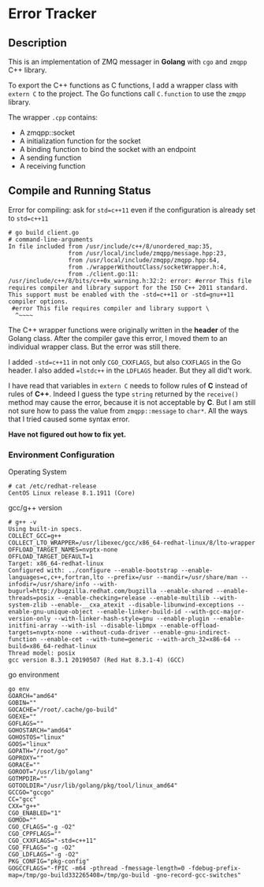 Error Tracker
======================================
## Description ##
This is an implementation of ZMQ messager in **Golang** with `cgo` and `zmqpp` C++ library.

To export the C++ functions as C functions, I add a wrapper class with `extern C` to the project. The Go functions call `C.function` to use the `zmqpp` library.

The wrapper `.cpp` contains:
* A zmqpp::socket
* A initialization function for the socket
* A binding function to bind the socket with an endpoint
* A sending function
* A receiving function

## Compile and Running Status ##
Error for compiling: ask for `std=c++11` even if the configuration is already set to `std=c++11`
```
# go build client.go 
# command-line-arguments
In file included from /usr/include/c++/8/unordered_map:35,
                 from /usr/local/include/zmqpp/message.hpp:23,
                 from /usr/local/include/zmqpp/zmqpp.hpp:64,
                 from ./wrapperWithoutClass/socketWrapper.h:4,
                 from ./client.go:11:
/usr/include/c++/8/bits/c++0x_warning.h:32:2: error: #error This file requires compiler and library support for the ISO C++ 2011 standard. This support must be enabled with the -std=c++11 or -std=gnu++11 compiler options.
 #error This file requires compiler and library support \
  ^~~~~
```
The C++ wrapper functions were originally written in the **header** of the Golang class. After the compiler gave this error, I moved them to an individual wrapper class. But the error was still there.

I added `-std=c++11` in not only `CGO_CXXFLAGS`, but also `CXXFLAGS` in the Go header. I also added `=lstdc++` in the `LDFLAGS` header. But they all did't work.

I have read that variables in `extern C` needs to follow rules of **C** instead of rules of **C++**. Indeed I guess the type `string` returned by the `receive()` method may cause the error, because it is not acceptable by **C**. But I am still not sure how to pass the value from `zmqpp::message` to `char*`. All the ways that I tried caused some syntax error.

**Have not figured out how to fix yet.**

### Environment Configuration ###
Operating System
```
# cat /etc/redhat-release
CentOS Linux release 8.1.1911 (Core) 
```

gcc/g++ version
```
# g++ -v
Using built-in specs.
COLLECT_GCC=g++
COLLECT_LTO_WRAPPER=/usr/libexec/gcc/x86_64-redhat-linux/8/lto-wrapper
OFFLOAD_TARGET_NAMES=nvptx-none
OFFLOAD_TARGET_DEFAULT=1
Target: x86_64-redhat-linux
Configured with: ../configure --enable-bootstrap --enable-languages=c,c++,fortran,lto --prefix=/usr --mandir=/usr/share/man --infodir=/usr/share/info --with-bugurl=http://bugzilla.redhat.com/bugzilla --enable-shared --enable-threads=posix --enable-checking=release --enable-multilib --with-system-zlib --enable-__cxa_atexit --disable-libunwind-exceptions --enable-gnu-unique-object --enable-linker-build-id --with-gcc-major-version-only --with-linker-hash-style=gnu --enable-plugin --enable-initfini-array --with-isl --disable-libmpx --enable-offload-targets=nvptx-none --without-cuda-driver --enable-gnu-indirect-function --enable-cet --with-tune=generic --with-arch_32=x86-64 --build=x86_64-redhat-linux
Thread model: posix
gcc version 8.3.1 20190507 (Red Hat 8.3.1-4) (GCC) 
```
go environment
```
go env
GOARCH="amd64"
GOBIN=""
GOCACHE="/root/.cache/go-build"
GOEXE=""
GOFLAGS=""
GOHOSTARCH="amd64"
GOHOSTOS="linux"
GOOS="linux"
GOPATH="/root/go"
GOPROXY=""
GORACE=""
GOROOT="/usr/lib/golang"
GOTMPDIR=""
GOTOOLDIR="/usr/lib/golang/pkg/tool/linux_amd64"
GCCGO="gccgo"
CC="gcc"
CXX="g++"
CGO_ENABLED="1"
GOMOD=""
CGO_CFLAGS="-g -O2"
CGO_CPPFLAGS=""
CGO_CXXFLAGS="-std=c++11"
CGO_FFLAGS="-g -O2"
CGO_LDFLAGS="-g -O2"
PKG_CONFIG="pkg-config"
GOGCCFLAGS="-fPIC -m64 -pthread -fmessage-length=0 -fdebug-prefix-map=/tmp/go-build332265408=/tmp/go-build -gno-record-gcc-switches"
```

